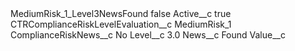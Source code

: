 <?xml version="1.0" encoding="UTF-8"?>
<CustomMetadata xmlns="http://soap.sforce.com/2006/04/metadata" xmlns:xsi="http://www.w3.org/2001/XMLSchema-instance" xmlns:xsd="http://www.w3.org/2001/XMLSchema">
    <label>MediumRisk_1_Level3NewsFound</label>
    <protected>false</protected>
    <values>
        <field>Active__c</field>
        <value xsi:type="xsd:boolean">true</value>
    </values>
    <values>
        <field>CTRComplianceRiskLevelEvaluation__c</field>
        <value xsi:type="xsd:string">MediumRisk_1</value>
    </values>
    <values>
        <field>ComplianceRiskNews__c</field>
        <value xsi:type="xsd:string">No</value>
    </values>
    <values>
        <field>Level__c</field>
        <value xsi:type="xsd:double">3.0</value>
    </values>
    <values>
        <field>News__c</field>
        <value xsi:type="xsd:string">Found</value>
    </values>
    <values>
        <field>Value__c</field>
        <value xsi:nil="true"/>
    </values>
</CustomMetadata>
